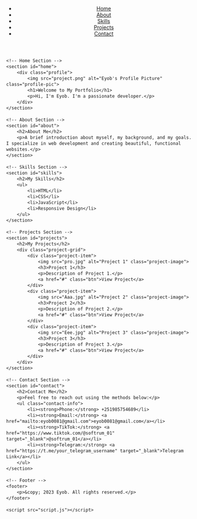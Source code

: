 <!DOCTYPE html>
<html lang="en">
<head>
    <meta charset="UTF-8">
    <meta name="viewport" content="width=device-width, initial-scale=1.0">
    <title>Eyob Portfolio</title>
    <link rel="stylesheet" href="styles.css">
    <script src="https://kit.fontawesome.com/a076d05399.js" crossorigin="anonymous"></script> <!-- Font Awesome for icons -->
</head>
<body>
    <!-- Header -->
    <header>
        <nav>
            <ul>
                <li><a href="#home">Home</a></li>
                <li><a href="#about">About</a></li>
                <li><a href="#skills">Skills</a></li>
                <li><a href="#projects">Projects</a></li>
                <li><a href="#contact">Contact</a></li>
            </ul>
        </nav>
    </header>

    <!-- Home Section -->
    <section id="home">
        <div class="profile">
            <img src="project.png" alt="Eyob's Profile Picture" class="profile-pic">
            <h1>Welcome to My Portfolio</h1>
            <p>Hi, I'm Eyob. I'm a passionate developer.</p>
        </div>
    </section>

    <!-- About Section -->
    <section id="about">
        <h2>About Me</h2>
        <p>A brief introduction about myself, my background, and my goals. I specialize in web development and creating beautiful, functional websites.</p>
    </section>

    <!-- Skills Section -->
    <section id="skills">
        <h2>My Skills</h2>
        <ul>
            <li>HTML</li>
            <li>CSS</li>
            <li>JavaScript</li>
            <li>Responsive Design</li>
        </ul>
    </section>

    <!-- Projects Section -->
    <section id="projects">
        <h2>My Projects</h2>
        <div class="project-grid">
            <div class="project-item">
                <img src="pro.jpg" alt="Project 1" class="project-image">
                <h3>Project 1</h3>
                <p>Description of Project 1.</p>
                <a href="#" class="btn">View Project</a>
            </div>
            <div class="project-item">
                <img src="Aaa.jpg" alt="Project 2" class="project-image">
                <h3>Project 2</h3>
                <p>Description of Project 2.</p>
                <a href="#" class="btn">View Project</a>
            </div>
            <div class="project-item">
                <img src="Eee.jpg" alt="Project 3" class="project-image">
                <h3>Project 3</h3>
                <p>Description of Project 3.</p>
                <a href="#" class="btn">View Project</a>
            </div>
        </div>
    </section>

    <!-- Contact Section -->
    <section id="contact">
        <h2>Contact Me</h2>
        <p>Feel free to reach out using the methods below:</p>
        <ul class="contact-info">
            <li><strong>Phone:</strong> +251985754689</li>
            <li><strong>Email:</strong> <a href="mailto:eyob0081@gmail.com">eyob0081@gmail.com</a></li>
            <li><strong>TikTok:</strong> <a href="https://www.tiktok.com/@softrum_01" target="_blank">@softrum_01</a></li>
            <li><strong>Telegram:</strong> <a href="https://t.me/your_telegram_username" target="_blank">Telegram Link</a></li>
        </ul>
    </section>

    <!-- Footer -->
    <footer>
        <p>&copy; 2023 Eyob. All rights reserved.</p>
    </footer>

    <script src="script.js"></script>
</body>
</html>

